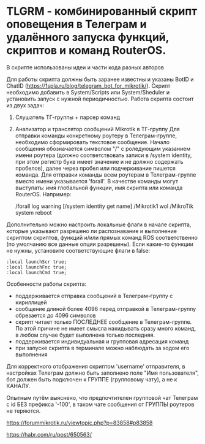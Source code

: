 # TLGRM - комбинированный скрипт оповещения в Телеграм и удалённого запуска функций, скриптов и команд RouterOS.

В скрипте использованы идеи и части кода разных авторов

Для работы скрипта должны быть заранее известны и указаны BotID и ChatID (https://1spla.ru/blog/telegram_bot_for_mikrotik/).
Скрипт необходимо добавить в System/Scripts или System/Sheduler и установить запуск с нужной периодичностью.
Работа скрипта состоит из двух задач:
1. Слушатель ТГ-группы + парсер команд
2. Анализатор и транслятор сообщений Mikrotik в ТГ-группу
Для отправки команды конкретному роутеру в Телеграм-группе, необходимо сформировать текстовое сообщение. Начало сообщения обозначается символом "/" с роледующим указанием имени роутера (должно соответствовать записи в /system identity, при этом регистр букв имеет значение и не должно содержать пробелов), далее через пробел или подчеркивание пишется команда. Для отправки команды всем роутерам в Телеграм-группе вместо имени указывается 'forall'.
В качестве команды могут выступать: имя глобальной функции, имя скрипта или команда RouterOS. Например:

    /forall log warning [/system identity get name]
    /Mikrotik1 wol
    /MikroTik system reboot

Дополнительно можно настроить локальные флаги в начале скрипта, которые указывают разрешено ли распознавание и выполнение скриптом скриптов, функций и/или прямых команд ROS соответственно (по умолчанию все данные опции разрешены). Если какие-то функции не нужны, установите соответствующие флаги в false:

    :local launchScr true;
    :local launchFnc true;
    :local launchCmd true;

Особенности работы скрипта:
 - поддерживается отправка сообщений в Телеграм-группу с кириллицей
 - сообщение длиной более 4096 перед отправкой в Телеграм-группу обрезается до 4096 символов
 - скрипт читает только ПОСЛЕДНЕЕ сообщение в Телеграм-группе. По этой причине не имеет смысла накидывать сразу много команд, в любом случае будет выполнена только последняя.
 - поддерживается индивидуальная и групповая адресация команд
 - при запуске скрипта в терминале можно наблюдать за ходом его выполнения

Для корректного отображения скриптом 'username' отправителя, в настройках Телеграм должно быть заполнено поле "Имя пользователя", бот должен быть подключен к ГРУППЕ (групповому чату), а не к КАНАЛУ.

Опытным путём выяснено, что предпочтителен групповой чат Телеграм с id БЕЗ префикса '-100', в таком чате сообщения от ГРУППЫ роутеров не теряются.

https://forummikrotik.ru/viewtopic.php?p=83858#p83858

https://habr.com/ru/post/650563/
